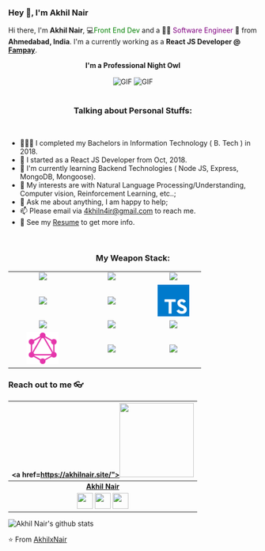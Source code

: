 ### Hey 👋, I'm Akhil Nair

<p>
Hi there, I'm <strong>Akhil Nair</strong>, 💻<span style="color:green; ">Front End Dev</span> and a 👨‍💻 <span style="color:purple; ">Software Engineer</span> 🚀 from <strong>Ahmedabad, India</strong>. I'm a currently working as a <strong>React JS Developer @ <a href="https://fampay.in/">Fampay</a></strong>.
</p>

<div style="text-align:center">
  <p><strong>I'm a Professional Night Owl</strong></p>
  <img align="center" height="300px" width="45%" alt="GIF" src="https://i.pinimg.com/originals/e4/26/70/e426702edf874b181aced1e2fa5c6cde.gif" />
  <img align="center" height="300px" width="45%" alt="GIF" src="https://i.pinimg.com/originals/e4/26/70/e426702edf874b181aced1e2fa5c6cde.gif" />
</div>

<br>
<div style="text-align:center">
  <h3>Talking about Personal Stuffs:</h3>
</div>
<br>

* 👨🏽‍💻 I completed my Bachelors in Information Technology ( B. Tech ) in 2018. 
* 💼 I started as a React JS Developer from Oct, 2018.
* 🌱 I'm currently learning Backend Technologies ( Node JS, Express, MongoDB, Mongoose).
* 🤔 My interests are with Natural Language Processing/Understanding, Computer vision, Reinforcement Learning, etc..; 
* 💬 Ask me about anything, I am happy to help; 
* 📫 Please email via 4khiln4ir@gmail.com to reach me.
* 📝 See my [Resume](https://drive.google.com/file/d/13Z7FSk4gyTi4VJxy5TYKqZUWg5AtWKc3/view) to get more info.

<br>
<div style="text-align:center">
  <h3>My Weapon Stack:</h3>
</div>

<table>
<tbody>
 <tr>
<td align="center" width="20%">
<img height=65px src="https://img.icons8.com/color/2x/html-5.png"> 
</td>

<td align="center" width="20%">
<img height="64px" src="https://cdn.svgporn.com/logos/css-3.svg">
</td>

<td align="center" width="20%">
<img height=65px src="https://img.icons8.com/color/2x/javascript.png"> 
</td>
</tr>

<tr>
<td width="25%" align="center">
<img height=60px src="https://img.icons8.com/ultraviolet/2x/react.png"> 
</td>
</td>

<td align="center" width="20%">
<img height=60px src="https://img.icons8.com/color/2x/nodejs.png"> 
</td>

<td align="center" width="20%">
<img height="64px" src="https://raw.githubusercontent.com/github/explore/80688e429a7d4ef2fca1e82350fe8e3517d3494d/topics/typescript/typescript.png">
</td>
</td>
</tr>
<tr>
<tr>
<td align="center" width="20%">
<img height=65px src="https://www.logolynx.com/images/logolynx/d5/d50b83324fb4fbab14cdfaf47409115b.jpeg"> 
</td>

<td align="center" width="20%">
<img height="64px" src="https://cdn.svgporn.com/logos/sass.svg">
</td>

<td align="center" width="20%">
<img height="64px" src="https://cdn.svgporn.com/logos/netlify.svg">
</td>
</tr>

<tr>
<td align="center" width="20%">
<img height=65px src="https://raw.githubusercontent.com/github/explore/5c058a388828bb5fde0bcafd4bc867b5bb3f26f3/topics/graphql/graphql.png"> 
</td>

<td width="25%" align="center">
<img height=65px src="https://img.icons8.com/ios-glyphs/2x/github-2.png"> 
</td>
</td>

<td align="center" width="20%">
<img height="64px" src="https://cdn.svgporn.com/logos/visual-studio-code.svg">
</td>
</td>
</tr>

</tbody>
</table>

### Reach out to me 👓

|<a href=https://akhilnair.site/"><img src="https://icon-library.net/images/icon-programmer/icon-programmer-14.jpg" width="150px" height="150px" /></a>|
|:---------------------------------------------------------------------------------------------------------------------------------------: |
|**[Akhil Nair](https://akhilxnair.github.io/portfolio)**|
|<a href="https://github.com/akhilxnair"><img src="https://cdn.iconscout.com/icon/free/png-256/github-108-438008.png" width="32px" height="32px"></a> <a href="https://www.facebook.com/AkhilxNair"><img src="https://i.ibb.co/zmYNW4p/facebook.png" width="32px" height="32px"></a> <a href="https://www.linkedin.com/in/akhilxnair/"><img src="https://i.ibb.co/Kx2GSrT/linkedin.png" width="32px" height="32px"></a> |

![Akhil Nair's github stats](https://github-readme-stats.vercel.app/api?username=akhilxnair&show_icons=true&title_color=fff&icon_color=79ff97&text_color=9f9f9f&bg_color=151515)

⭐️ From [AkhilxNair](https://github.com/akhilxnair)
